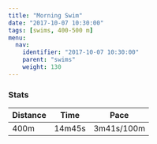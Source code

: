 ```yaml
---
title: "Morning Swim"
date: "2017-10-07 10:30:00"
tags: [swims, 400-500 m]
menu:
  nav:
    identifier: "2017-10-07 10:30:00"
    parent: "swims"
    weight: 130
---
```


### Stats

| Distance | Time | Pace |
|----------|------|------|
|400m|14m45s|3m41s/100m|
